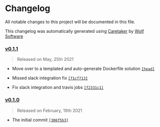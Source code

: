 # Changelog

All notable changes to this project will be documented in this file.


This changelog was automatically generated using [Caretaker](https://github.com/DevelopersToolbox/caretaker) by [Wolf Software](https://github.com/WolfSoftware)

### [v0.1.1](https://github.com/DockerToolbox/pyenv/compare/v0.1.0...v0.1.1)

> Released on May, 25th 2021

- Move over to a templated and auto-generate Dockerfile solution [`[head]`](https://github.com/DockerToolbox/pyenv/commit/)

- Missed slack integration fix [`[f1cf713]`](https://github.com/DockerToolbox/pyenv/commit/f1cf713b79b1a6be6b72fc9b0ecb8a4404716e1f)

- Fix slack integration and travis jobs [`[f2331c1]`](https://github.com/DockerToolbox/pyenv/commit/f2331c17b15dcd4f75b5a3625e97276c7c87f5d5)

### [v0.1.0](https://github.com/DockerToolbox/pyenv/releases/v0.1.0)

> Released on February, 19th 2021

- The initial commit [`[306f5b3]`](https://github.com/DockerToolbox/pyenv/commit/306f5b34615630c00fd07c09fe3cf64bd426c422)

